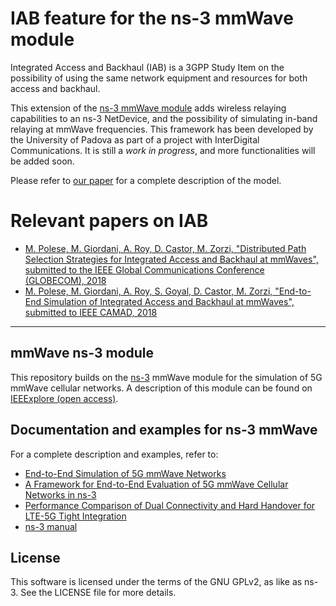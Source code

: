 # IAB feature for the ns-3 mmWave module #
Integrated Access and Backhaul (IAB) is a 3GPP Study Item on the possibility of using the same network equipment and resources for both access and backhaul.

This extension of the [ns-3 mmWave module](https://github.com/nyuwireless-unipd/ns3-mmwave "ns-3 mmWave repo") adds wireless relaying capabilities to an ns-3 NetDevice, and the possibility of simulating in-band relaying at mmWave frequencies. This framework has been developed by the University of Padova as part of a project with InterDigital Communications. It is still a _work in progress_, and more functionalities will be added soon.

Please refer to [our paper](/ "IAB") for a complete description of the model.

# Relevant papers on IAB #
- [M. Polese, M. Giordani, A. Roy, D. Castor, M. Zorzi, "Distributed Path Selection Strategies for Integrated Access and Backhaul at mmWaves", submitted to the IEEE Global Communications Conference (GLOBECOM), 2018](https://arxiv.org/abs/1805.04351 "globecom paper")
- [M. Polese, M. Giordani, A. Roy, S. Goyal, D. Castor, M. Zorzi, "End-to-End Simulation of Integrated Access and Backhaul at mmWaves", submitted to IEEE CAMAD, 2018](/ "ns-3 paper")

-----------------

## mmWave ns-3 module ##

This repository builds on the [ns-3](https://www.nsnam.org "ns-3 Website") mmWave module for the simulation of 5G mmWave cellular networks. A description of this module can be found on [IEEExplore (open access)](https://ieeexplore.ieee.org/document/8344116/ "mmwave paper").

## Documentation and examples for ns-3 mmWave ##

For a complete description and examples, refer to:

- [End-to-End Simulation of 5G mmWave Networks](https://ieeexplore.ieee.org/document/8344116/ "comst paper")
- [A Framework for End-to-End Evaluation of 5G mmWave Cellular Networks in ns-3](https://arxiv.org/abs/1602.06932 "wns3 paper")
- [ Performance Comparison of Dual Connectivity and Hard Handover for LTE-5G Tight Integration](https://arxiv.org/abs/1607.05425 "simutools paper")
- [ns-3 manual](https://www.nsnam.org/docs/manual/html "ns-3 Manual")

## License ##

This software is licensed under the terms of the GNU GPLv2, as like as ns-3. See the LICENSE file for more details.
